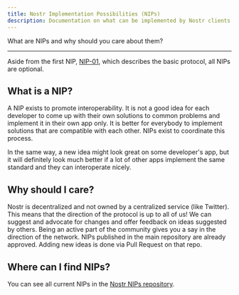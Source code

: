 ```yaml
---
title: Nostr Implementation Possibilities (NIPs)
description: Documentation on what can be implemented by Nostr clients and relays.
---
```


What are NIPs and why should you care about them?

---

Aside from the first NIP, [NIP-01](https://github.com/nostr-protocol/nips/blob/master/01.md), which describes the basic protocol, all NIPs are optional.

## What is a NIP?

A NIP exists to promote interoperability. It is not a good idea for each developer to come up with their own solutions to common problems and implement it in their own app only. It is better for everybody to implement solutions that are compatible with each other. NIPs exist to coordinate this process.

In the same way, a new idea might look great on some developer's app, but it will definitely look much better if a lot of other apps implement the same standard and they can interoperate nicely.

## Why should I care?

Nostr is decentralized and not owned by a centralized service (like Twitter). This means that the direction of the protocol is up to all of us! We can suggest and advocate for changes and offer feedback on ideas suggested by others. Being an active part of the community gives you a say in the direction of the network. NIPs published in the main repository are already approved. Adding new ideas is done via Pull Request on that repo.

## Where can I find NIPs?

You can see all current NIPs in the [Nostr NIPs repository](https://github.com/nostr-protocol/nips).
